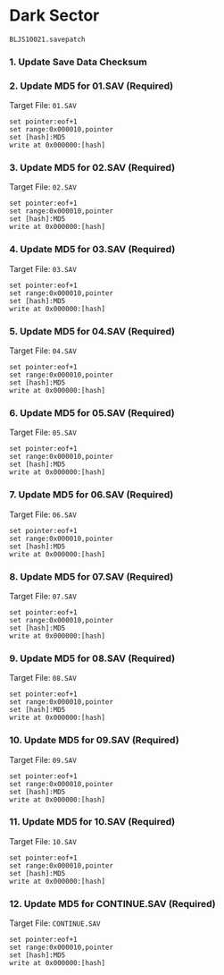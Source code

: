 #  Dark Sector 

`BLJS10021.savepatch`

### 1.  Update Save Data Checksum
### 2. Update MD5 for 01.SAV (Required)

Target File: `01.SAV`

```
set pointer:eof+1
set range:0x000010,pointer
set [hash]:MD5
write at 0x000000:[hash]
```

### 3. Update MD5 for 02.SAV (Required)

Target File: `02.SAV`

```
set pointer:eof+1
set range:0x000010,pointer
set [hash]:MD5
write at 0x000000:[hash]
```

### 4. Update MD5 for 03.SAV (Required)

Target File: `03.SAV`

```
set pointer:eof+1
set range:0x000010,pointer
set [hash]:MD5
write at 0x000000:[hash]
```

### 5. Update MD5 for 04.SAV (Required)

Target File: `04.SAV`

```
set pointer:eof+1
set range:0x000010,pointer
set [hash]:MD5
write at 0x000000:[hash]
```

### 6. Update MD5 for 05.SAV (Required)

Target File: `05.SAV`

```
set pointer:eof+1
set range:0x000010,pointer
set [hash]:MD5
write at 0x000000:[hash]
```

### 7. Update MD5 for 06.SAV (Required)

Target File: `06.SAV`

```
set pointer:eof+1
set range:0x000010,pointer
set [hash]:MD5
write at 0x000000:[hash]
```

### 8. Update MD5 for 07.SAV (Required)

Target File: `07.SAV`

```
set pointer:eof+1
set range:0x000010,pointer
set [hash]:MD5
write at 0x000000:[hash]
```

### 9. Update MD5 for 08.SAV (Required)

Target File: `08.SAV`

```
set pointer:eof+1
set range:0x000010,pointer
set [hash]:MD5
write at 0x000000:[hash]
```

### 10. Update MD5 for 09.SAV (Required)

Target File: `09.SAV`

```
set pointer:eof+1
set range:0x000010,pointer
set [hash]:MD5
write at 0x000000:[hash]
```

### 11. Update MD5 for 10.SAV (Required)

Target File: `10.SAV`

```
set pointer:eof+1
set range:0x000010,pointer
set [hash]:MD5
write at 0x000000:[hash]
```

### 12. Update MD5 for CONTINUE.SAV (Required)

Target File: `CONTINUE.SAV`

```
set pointer:eof+1
set range:0x000010,pointer
set [hash]:MD5
write at 0x000000:[hash]
```

